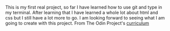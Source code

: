 This is my first real project, so far I have learned how to use git and type in my terminal. After learning that I have learned a whole lot about html and css but I still have a lot more to go. I am looking forward to seeing what I am going to create with this project.
From The Odin Project's [curriculum](http://www.theodinproject.com/courses/web-development-101/lessons/html-css)
